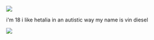 ![](https://komarev.com/ghpvc/?username=craniotomy&color=red)
 
i'm 18 i like hetalia in an autistic way 
my name is vin diesel 


![](https://i.pinimg.com/originals/ad/86/1e/ad861e25cd5e28aec6b0896b43d644b2.gif)
